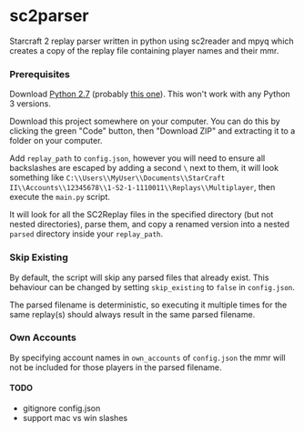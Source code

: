 # sc2parser

Starcraft 2 replay parser written in python using sc2reader and mpyq which creates a copy of the replay file containing player names and their mmr.

### Prerequisites

Download [Python 2.7](https://www.python.org/download/releases/2.7/) (probably [this one](https://www.python.org/ftp/python/2.7/python-2.7.amd64.msi)). This won't work with any Python 3 versions.

Download this project somewhere on your computer. You can do this by clicking the green "Code" button, then "Download ZIP" and extracting it to a folder on your computer.

Add `replay_path` to `config.json`, however you will need to ensure all backslashes are escaped by adding a second `\` next to them, it will look something like `C:\\Users\\MyUser\\Documents\\StarCraft II\\Accounts\\12345678\\1-S2-1-1110011\\Replays\\Multiplayer`, then execute the `main.py` script.

It will look for all the SC2Replay files in the specified directory (but not nested directories), parse them, and copy a renamed version into a nested `parsed` directory inside your `replay_path`.

### Skip Existing
By default, the script will skip any parsed files that already exist. This behaviour can be changed by setting `skip_existing` to `false` in `config.json`.

The parsed filename is deterministic, so executing it multiple times for the same replay(s) should always result in the same parsed filename.

### Own Accounts
By specifying account names in `own_accounts` of `config.json` the mmr will not be included for those players in the parsed filename.


#### TODO
- gitignore config.json
- support mac vs win slashes
